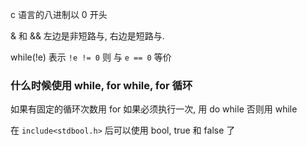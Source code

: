 c 语言的八进制以 0 开头

& 和 && 左边是非短路与, 右边是短路与.

while(!e) 表示 `!e != 0` 则 与 `e == 0` 等价

### 什么时候使用 while, for while, for 循环

如果有固定的循环次数用 for
如果必须执行一次, 用 do while
否则用 while

在 `include<stdbool.h>` 后可以使用 bool, true 和 false 了
